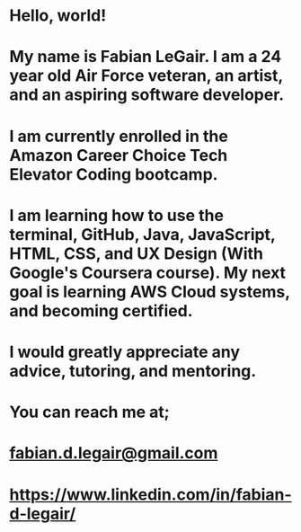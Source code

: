 # Hello, world!
# My name is Fabian LeGair. I am a 24 year old Air Force veteran, an artist, and an aspiring software developer.

# I am currently enrolled in the Amazon Career Choice Tech Elevator Coding bootcamp.

# I am learning how to use the terminal, GitHub, Java, JavaScript, HTML, CSS, and UX Design (With Google's Coursera course). My next goal is learning AWS Cloud systems, and becoming certified.

# I would greatly appreciate any advice, tutoring, and mentoring.

# You can reach me at;
# fabian.d.legair@gmail.com
# https://www.linkedin.com/in/fabian-d-legair/
 
